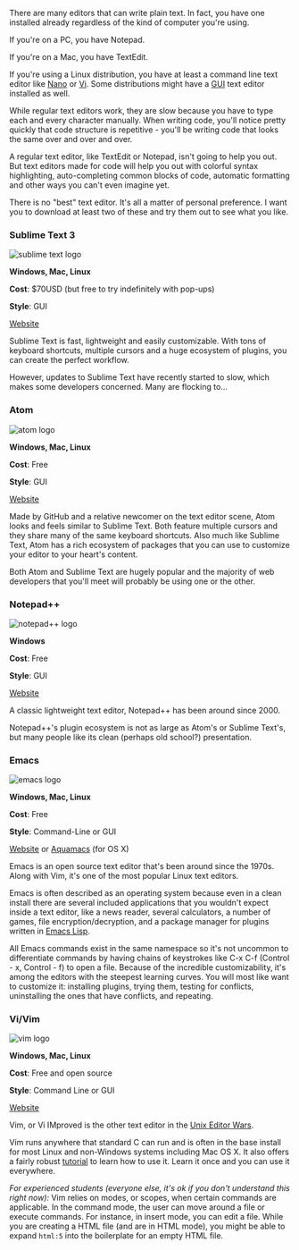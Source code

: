 There are many editors that can write plain text. In fact, you have one installed already regardless of the kind of computer you're using.

If you're on a PC, you have Notepad.

If you're on a Mac, you have TextEdit.

If you're using a Linux distribution, you have at least a command line text editor like [Nano](https://en.wikipedia.org/wiki/GNU_nano) or [Vi](https://en.wikipedia.org/wiki/Vi). Some distributions might have a [GUI](https://en.wikipedia.org/wiki/Graphical_user_interface) text editor installed as well.

While regular text editors work, they are slow because you have to type each and every character manually. When writing code, you'll notice pretty quickly that code structure is repetitive - you'll be writing code that looks the same over and over and over.

A regular text editor, like TextEdit or Notepad, isn't going to help you out. But text editors made for code will help you out with colorful syntax highlighting, auto-completing common blocks of code, automatic formatting and other ways you can't even imagine yet.

There is no "best" text editor. It's all a matter of personal preference. I want you to download at least two of these and try them out to see what you like.

### Sublime Text 3

![sublime text logo](http://lh3.googleusercontent.com/8Udjv0wO3zFYMe_BVzUu-4gWKrMUsTsKqoSa0cS2LxuYT61TUWzoCjaG6swcQKvuP6Sfmfatf0LpAXzYOw=s128)

**Windows, Mac, Linux**

**Cost**: $70USD (but free to try indefinitely with pop-ups)

**Style**: GUI

[Website](http://www.sublimetext.com/3)

Sublime Text is fast, lightweight and easily customizable. With tons of keyboard shortcuts, multiple cursors and a huge ecosystem of plugins, you can create the perfect workflow.

However, updates to Sublime Text have recently started to slow, which makes some developers concerned. Many are flocking to...

### Atom

![atom logo](//lh3.googleusercontent.com/0JrchJgRdYBuPmah4Cdt-Fm4-7VIdbMtwW86zQB5DvmeMqRTsegnSH_3WhhElmZ_QXh9gk5o0xK7aVU6bg=s128)

**Windows, Mac, Linux**

**Cost**: Free

**Style**: GUI

[Website](https://atom.io/)

Made by GitHub and a relative newcomer on the text editor scene, Atom looks and feels similar to Sublime Text. Both feature multiple cursors and they share many of the same keyboard shortcuts. Also much like Sublime Text, Atom has a rich ecosystem of packages that you can use to customize your editor to your heart's content.

Both Atom and Sublime Text are hugely popular and the majority of web developers that you'll meet will probably be using one or the other.

### Notepad++

![notepad++ logo](//lh3.googleusercontent.com/nI-kf5czqPchtT2Duexb1Yxvyd1tfQrgmQgbJKj9bNLSv4NG3jaI6trKXTh-gGgE6zGRMas4jYzV3f7LNw=s128)

**Windows**

**Cost**: Free

**Style**: GUI

[Website](https://notepad-plus-plus.org/)

A classic lightweight text editor, Notepad++ has been around since 2000.

Notepad++'s plugin ecosystem is not as large as Atom's or Sublime Text's, but many people like its clean (perhaps old school?) presentation.

### Emacs

![emacs logo](//lh3.googleusercontent.com/HYa9OqTjAgVtJSjCo1QmVa0jGYk7HXejbZ3E0I5HGj6az4yVkftpIO022L6IZ5O86SzcpEZpEy3A8ErXqS2t=s128)

**Windows, Mac, Linux**

**Cost**: Free

**Style**: Command-Line or GUI

[Website](https://www.gnu.org/software/emacs/) or [Aquamacs](http://aquamacs.org/) (for OS X)

Emacs is an open source text editor that's been around since the 1970s. Along with Vim, it's one of the most popular Linux text editors.

Emacs is often described as an operating system because even in a clean install there are several included applications that you wouldn't expect inside a text editor, like a news reader, several calculators, a number of games, file encryption/decryption, and a package manager for plugins written in [Emacs Lisp](https://en.wikipedia.org/wiki/Emacs_Lisp).

All Emacs commands exist in the same namespace so it's not uncommon to differentiate commands by having chains of keystrokes like C-x C-f (Control - x, Control - f) to open a file. Because of the incredible customizability, it's among the editors with the steepest learning curves. You will most like want to customize it: installing plugins, trying them, testing for conflicts, uninstalling the ones that have conflicts, and repeating.

### Vi/Vim

![vim logo](//lh3.googleusercontent.com/sHAkDC3LVT63BBkNutZcCTQxrZGZbnU87Sj2KrTj2ZoQ2ZziN4rT1fe96nXlaeB-LWcynw21eGFNy9kkh-4=s128)

**Windows, Mac, Linux**

**Cost**: Free and open source

**Style**: Command Line or GUI

[Website](http://www.vim.org/index.php)

Vim, or Vi IMproved is the other text editor in the [Unix Editor Wars](https://en.wikipedia.org/wiki/Editor_war).

Vim runs anywhere that standard C can run and is often in the base install for most Linux and non-Windows systems including Mac OS X. It also offers a fairly robust [tutorial](http://www.openvim.com/) to learn how to use it. Learn it once and you can use it everywhere.

*For experienced students (everyone else, it's ok if you don't understand this right now):* Vim relies on modes, or scopes, when certain commands are applicable. In the command mode, the user can move around a file or execute commands. For instance, in insert mode, you can edit a file. While you are creating a HTML file (and are in HTML mode), you might be able to expand `html:5` into the boilerplate for an empty HTML file.
